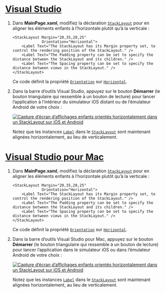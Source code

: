 # <a name="visual-studiotabvswin"></a>[Visual Studio](#tab/vswin)

1. Dans **MainPage.xaml**, modifiez la déclaration [`StackLayout`](xref:Xamarin.Forms.StackLayout) pour en aligner les éléments enfants à l’horizontale plutôt qu’à la verticale :

    ```xaml
    <StackLayout Margin="20,35,20,25"
                 Orientation="Horizontal">
        <Label Text="The StackLayout has its Margin property set, to control the rendering position of the StackLayout." />
        <Label Text="The Padding property can be set to specify the distance between the StackLayout and its children." />
        <Label Text="The Spacing property can be set to specify the distance between views in the StackLayout." />
    </StackLayout>
    ```

    Ce code définit la propriété [`Orientation`](xref:Xamarin.Forms.StackLayout.Orientation) sur [`Horizontal`](xref:Xamarin.Forms.StackOrientation.Horizontal).

1. Dans la barre d’outils Visual Studio, appuyez sur le bouton **Démarrer** (le bouton triangulaire qui ressemble à un bouton de lecture) pour lancer l’application à l’intérieur du simulateur iOS distant ou de l’émulateur Android de votre choix :

    [![Capture d’écran d’affichages enfants orientés horizontalement dans un StackLayout sur iOS et Android](../images/orientation.png "StackLayout contenant des instances Label orientées horizontalement")](../images/orientation-large.png#lightbox "StackLayout contenant des instances Label orientées horizontalement")

    Notez que les instances [`Label`](xref:Xamarin.Forms.Label) dans le [`StackLayout`](xref:Xamarin.Forms.StackLayout) sont maintenant alignées horizontalement, au lieu de verticalement.

# <a name="visual-studio-for-mactabvsmac"></a>[Visual Studio pour Mac](#tab/vsmac)

1. Dans **MainPage.xaml**, modifiez la déclaration [`StackLayout`](xref:Xamarin.Forms.StackLayout) pour en aligner les éléments enfants à l’horizontale plutôt qu’à la verticale :

    ```xaml
    <StackLayout Margin="20,35,20,25"
                 Orientation="Horizontal">
        <Label Text="The StackLayout has its Margin property set, to control the rendering position of the StackLayout." />
        <Label Text="The Padding property can be set to specify the distance between the StackLayout and its children." />
        <Label Text="The Spacing property can be set to specify the distance between views in the StackLayout." />
    </StackLayout>
    ```

    Ce code définit la propriété [`Orientation`](xref:Xamarin.Forms.StackLayout.Orientation) sur [`Horizontal`](xref:Xamarin.Forms.StackOrientation.Horizontal).

1. Dans la barre d’outils Visual Studio pour Mac, appuyez sur le bouton **Démarrer** (le bouton triangulaire qui ressemble à un bouton de lecture) pour lancer l’application dans le simulateur iOS ou dans l’émulateur Android de votre choix :

    [![Capture d’écran d’affichages enfants orientés horizontalement dans un StackLayout sur iOS et Android](../images/orientation.png "StackLayout contenant des instances Label orientées horizontalement")](../images/orientation-large.png#lightbox "StackLayout contenant des instances Label orientées horizontalement")

    Notez que les instances [`Label`](xref:Xamarin.Forms.Label) dans le [`StackLayout`](xref:Xamarin.Forms.StackLayout) sont maintenant alignées horizontalement, au lieu de verticalement.
